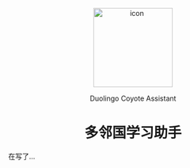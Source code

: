 <p align=center>
  <img src="https://github.com/user-attachments/assets/89ad665a-e615-47a3-8488-156a5fcf22e9" width="160" alt="icon" height="160">
</p>
<p align=center>Duolingo Coyote Assistant</p>
<h1 align="center">多邻国学习助手</h1>

在写了...
